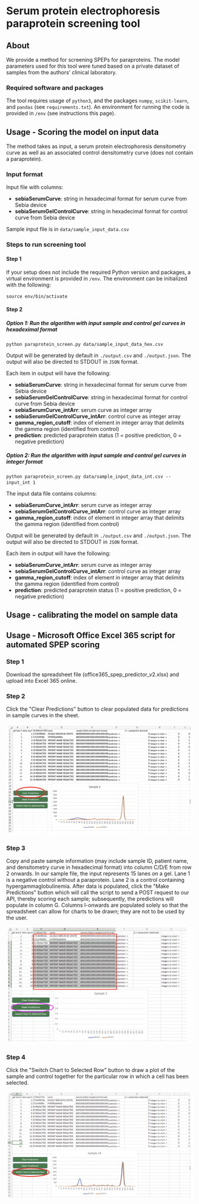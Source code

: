 # Serum protein electrophoresis paraprotein screening tool


## About

We provide a method for screening SPEPs for paraproteins.
The model parameters used for this tool were tuned based on a private dataset of samples from the authors' clinical laboratory. 

### Required software and packages

The tool requires usage of `python3`, and the packages `numpy`, `scikit-learn`, and `pandas` (see `requirements.txt`). An environment for running the code is provided in `/env` (see instructions this page). 

## Usage - Scoring the model on input data

The method takes as input, a serum protein electrophoresis densitometry curve as well as an associated control densitometry curve (does not contain a paraprotein). 


### Input format

Input file with columns:

* **sebiaSerumCurve**: string in hexadecimal format for serum curve from Sebia device
* **sebiaSerumGelControlCurve**: string in hexadecimal format for control curve from Sebia device

Sample input file is in `data/sample_input_data.csv`

### Steps to run screening tool
#### Step 1

If your setup does not include the required Python version and packages, a virtual environment is provided in `/env`. The environment can be initialized with the following:

```
source env/bin/activate
```

#### Step 2

##### Option 1: Run the algorithm with input sample and control gel curves in hexadeximal format

```
python paraprotein_screen.py data/sample_input_data_hex.csv
```

Output will be generated by default in `./output.csv` and `./output.json`. The output will also be directed to STDOUT in `JSON` format.

Each item in output will have the following:

* **sebiaSerumCurve**: string in hexadecimal format for serum curve from Sebia device
* **sebiaSerumGelControlCurve**: string in hexadecimal format for control curve from Sebia device
* **sebiaSerumCurve_intArr**: serum curve as integer array 
* **sebiaSerumGelControlCurve_intArr**: control curve as integer array
* **gamma_region_cutoff**: index of element in integer array that delimits the gamma region (identified from control)
* **prediction**: predicted paraprotein status (1 = positive prediction, 0 = negative prediction)

##### Option 2: Run the algorithm with input sample and control gel curves in integer format

```
python paraprotein_screen.py data/sample_input_data_int.csv --input_int 1
```

The input data file contains columns:

* **sebiaSerumCurve_intArr**: serum curve as integer array 
* **sebiaSerumGelControlCurve_intArr**: control curve as integer array
* **gamma_region_cutoff**: index of element in integer array that delimits the gamma region (identified from control)

Output will be generated by default in `./output.csv` and `./output.json`. The output will also be directed to STDOUT in `JSON` format.

Each item in output will have the following:

* **sebiaSerumCurve_intArr**: serum curve as integer array 
* **sebiaSerumGelControlCurve_intArr**: control curve as integer array
* **gamma_region_cutoff**: index of element in integer array that delimits the gamma region (identified from control)
* **prediction**: predicted paraprotein status (1 = positive prediction, 0 = negative prediction)

## Usage - calibrating the model on sample data



## Usage - Microsoft Office Excel 365 script for automated SPEP scoring

### Step 1

Download the spreadsheet file (office365_spep_predictor_v2.xlsx) and upload into Excel 365 online. 

### Step 2

Click the "Clear Predictions" button to clear populated data for predictions in sample curves in the sheet.

![excel screenshot](img/excel_macro_1.png)

### Step 3

Copy and paste sample information (may include sample ID, patient name, and densitometry curve in hexadecimal format) into column C/D/E from row 2 onwards. In our sample file, the input represents 15 lanes on a gel. Lane 1 is a negative control without a paraprotein. Lane 2 is a control containing hypergammaglobulinemia. After data is populated, click the "Make Predictions" button which will call the script to send a POST request to our API, thereby scoring each sample; subsequently, the predictions will populate in column G. Columns I-onwards are populated solely so that the spreadsheet can allow for charts to be drawn; they are not to be used by the user. 

![excel screenshot](img/excel_macro_2.png)


### Step 4

Click the "Switch Chart to Selected Row" button to draw a plot of the sample and control together for the particular row in which a cell has been selected. 

![excel screenshot](img/excel_macro_3.png)

